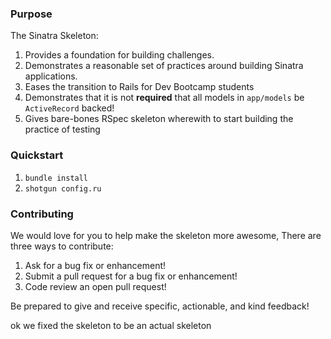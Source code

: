 ### Purpose
The Sinatra Skeleton:

1. Provides a foundation for building challenges.
2. Demonstrates a reasonable set of practices around building Sinatra applications.
3. Eases the transition to Rails for Dev Bootcamp students
4. Demonstrates that it is not **required** that all models in `app/models` be
   `ActiveRecord` backed!
5. Gives bare-bones RSpec skeleton wherewith to start building the practice of testing

### Quickstart

1.  `bundle install`
2.  `shotgun config.ru`

### Contributing

We would love for you to help make the skeleton more awesome, There are three ways to contribute:

1. Ask for a bug fix or enhancement!
2. Submit a pull request for a bug fix or enhancement!
3. Code review an open pull request!

Be prepared to give and receive specific, actionable, and kind feedback!


ok we fixed the skeleton to be an actual skeleton